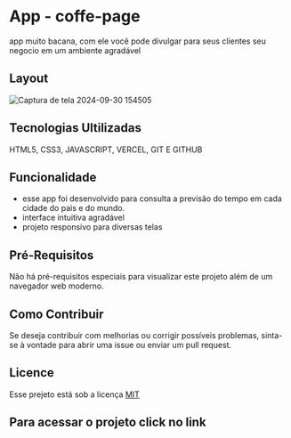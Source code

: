 # App - coffe-page
 app muito bacana, com ele você pode divulgar para seus clientes seu negocio em um ambiente agradável
## Layout
  ![Captura de tela 2024-09-30 154505](https://github.com/user-attachments/assets/cc815366-a405-42d3-81d0-a5c6ec711a7b)

## Tecnologias Ultilizadas

HTML5, CSS3, JAVASCRIPT, VERCEL, GIT E GITHUB

## Funcionalidade
 - esse app foi desenvolvido para consulta a previsão do tempo em cada cidade do pais e do mundo.
 - interface intuitiva agradável
 - projeto responsivo para diversas telas

## Pré-Requisitos
Não há pré-requisitos especiais para visualizar este projeto além de um navegador web moderno.

## Como Contribuir
Se deseja contribuir com melhorias ou corrigir possíveis problemas, sinta-se à vontade para abrir uma issue ou enviar um pull request.



## Licence

Esse prejeto está sob a licença [MIT](https://choosealicense.com/licenses/mit/)

## Para acessar o projeto click no link

